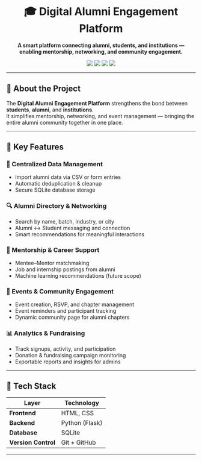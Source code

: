 <h1 align="center">🎓 Digital Alumni Engagement Platform</h1>

<p align="center">
  <b>A smart platform connecting alumni, students, and institutions — enabling mentorship, networking, and community engagement.</b>
</p>

<p align="center">
  <img src="https://img.shields.io/badge/Python-3.10+-blue?logo=python" />
  <img src="https://img.shields.io/badge/Database-SQLite-green?logo=sqlite" />
  <img src="https://img.shields.io/badge/Frontend-HTML%20%7C%20CSS-orange?logo=html5" />
  <img src="https://img.shields.io/badge/Status-In%20Development-yellow" />
</p>

---

## 🚀 About the Project

The **Digital Alumni Engagement Platform** strengthens the bond between **students**, **alumni**, and **institutions**.  
It simplifies mentorship, networking, and event management — bringing the entire alumni community together in one place.

---

## 🌟 Key Features

### 🧠 Centralized Data Management
- Import alumni data via CSV or form entries  
- Automatic deduplication & cleanup  
- Secure SQLite database storage  

### 🔍 Alumni Directory & Networking
- Search by name, batch, industry, or city  
- Alumni ↔ Student messaging and connection  
- Smart recommendations for meaningful interactions  

### 💼 Mentorship & Career Support
- Mentee–Mentor matchmaking  
- Job and internship postings from alumni  
- Machine learning recommendations (future scope)  

### 🎉 Events & Community Engagement
- Event creation, RSVP, and chapter management  
- Event reminders and participant tracking  
- Dynamic community page for alumni chapters  

### 📊 Analytics & Fundraising
- Track signups, activity, and participation  
- Donation & fundraising campaign monitoring  
- Exportable reports and insights for admins  

---

## 🧩 Tech Stack

| Layer | Technology |
|-------|-------------|
| **Frontend** | HTML, CSS |
| **Backend** | Python (Flask) |
| **Database** | SQLite |
| **Version Control** | Git + GitHub |

---

